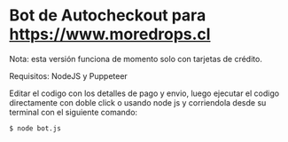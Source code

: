 # Bot de Autocheckout para https://www.moredrops.cl
Nota: esta versión funciona de momento solo con tarjetas de crédito. 

Requisitos: NodeJS y Puppeteer


Editar el codigo con los detalles de pago y envio, luego ejecutar el codigo directamente con doble click o usando node js y corriendola desde su terminal con el siguiente comando: 

 ``` 
$ node bot.js 
 ``` 
